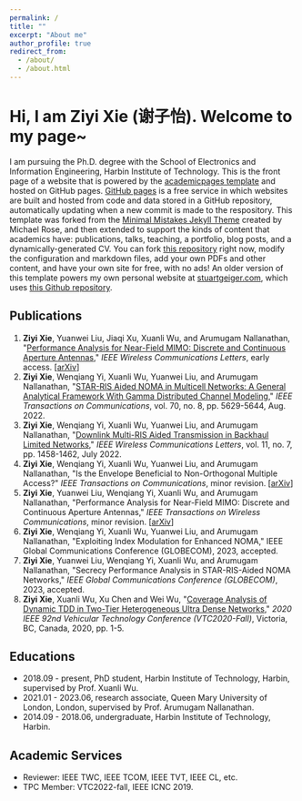 ```yaml
---
permalink: /
title: ""
excerpt: "About me"
author_profile: true
redirect_from: 
  - /about/
  - /about.html
---
```


Hi, I am Ziyi Xie \(谢子怡\). Welcome to my page~
=====

I am pursuing the Ph.D. degree with the School of Electronics and Information Engineering, Harbin Institute of Technology. 
This is the front page of a website that is powered by the [academicpages template](https://github.com/academicpages/academicpages.github.io) and hosted on GitHub pages. [GitHub pages](https://pages.github.com) is a free service in which websites are built and hosted from code and data stored in a GitHub repository, automatically updating when a new commit is made to the respository. This template was forked from the [Minimal Mistakes Jekyll Theme](https://mmistakes.github.io/minimal-mistakes/) created by Michael Rose, and then extended to support the kinds of content that academics have: publications, talks, teaching, a portfolio, blog posts, and a dynamically-generated CV. You can fork [this repository](https://github.com/academicpages/academicpages.github.io) right now, modify the configuration and markdown files, add your own PDFs and other content, and have your own site for free, with no ads! An older version of this template powers my own personal website at [stuartgeiger.com](http://stuartgeiger.com), which uses [this Github repository](https://github.com/staeiou/staeiou.github.io).

Publications
------

1. **Ziyi Xie**, Yuanwei Liu, Jiaqi Xu, Xuanli Wu, and Arumugam Nallanathan, "[Performance Analysis for Near-Field MIMO: Discrete and Continuous Aperture Antennas](https://ieeexplore.ieee.org/document/10262267)," *IEEE Wireless Communications Letters*, early access. \[[arXiv](https://arxiv.org/abs/2304.06141)\]
2. **Ziyi Xie**, Wenqiang Yi, Xuanli Wu, Yuanwei Liu, and Arumugam Nallanathan, "[STAR-RIS Aided NOMA in Multicell Networks: A General Analytical Framework With Gamma Distributed Channel Modeling](https://ieeexplore.ieee.org/document/9808307)," *IEEE Transactions on Communications*, vol. 70, no. 8, pp. 5629-5644, Aug. 2022.
3. **Ziyi Xie**, Wenqiang Yi, Xuanli Wu, Yuanwei Liu, and Arumugam Nallanathan, "[Downlink Multi-RIS Aided Transmission in Backhaul Limited Networks](https://ieeexplore.ieee.org/document/9772614)," *IEEE Wireless Communications Letters*, vol. 11, no. 7, pp. 1458-1462, July 2022.
4. **Ziyi Xie**, Wenqiang Yi, Xuanli Wu, Yuanwei Liu, and Arumugam Nallanathan, "Is the Envelope Beneficial to Non-Orthogonal Multiple Access?" *IEEE Transactions on Communications*, minor revision. \[[arXiv](https://arxiv.org/abs/2210.13060)\]
5. **Ziyi Xie**, Yuanwei Liu, Wenqiang Yi, Xuanli Wu, and Arumugam Nallanathan, "Performance Analysis for Near-Field MIMO: Discrete and Continuous Aperture Antennas," *IEEE Transactions on Wireless Communications*, minor revision. \[[arXiv](https://arxiv.org/abs/2304.06128)\]
6. **Ziyi Xie**, Wenqiang Yi, Xuanli Wu, Yuanwei Liu, and Arumugam Nallanathan, "Exploiting Index Modulation for Enhanced NOMA," IEEE Global Communications Conference (GLOBECOM), 2023, accepted.
7. **Ziyi Xie**, Yuanwei Liu, Wenqiang Yi, Xuanli Wu, and Arumugam Nallanathan, "Secrecy Performance Analysis in STAR-RIS-Aided NOMA Networks," *IEEE Global Communications Conference (GLOBECOM)*, 2023, accepted.
8. **Ziyi Xie**, Xuanli Wu, Xu Chen and Wei Wu, "[Coverage Analysis of Dynamic TDD in Two-Tier Heterogeneous Ultra Dense Networks](https://ieeexplore.ieee.org/document/9348431)," *2020 IEEE 92nd Vehicular Technology Conference (VTC2020-Fall)*, Victoria, BC, Canada, 2020, pp. 1-5. 
 


Educations
------
* 2018.09 - present, PhD student, Harbin Institute of Technology, Harbin, supervised by Prof. Xuanli Wu.
* 2021.01 - 2023.06, research associate, Queen Mary University of London, London, supervised by Prof. Arumugam Nallanathan.
* 2014.09 - 2018.06, undergraduate, Harbin Institute of Technology, Harbin.


Academic Services
------
* Reviewer: IEEE TWC, IEEE TCOM, IEEE TVT, IEEE CL, etc.
* TPC Member: VTC2022-fall, IEEE ICNC 2019.


